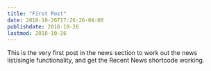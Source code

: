 ```yaml
---
title: "First Post"
date: 2018-10-26T17:26:26-04:00
publishdate: 2018-10-26
lastmod: 2018-10-26
---
```


This is the very first post in the news section to work out the news
list/single functionality, and get the Recent News shortcode working.
